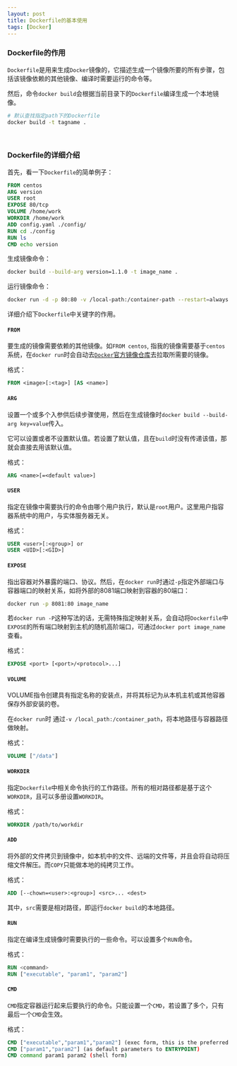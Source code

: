 ```yaml
---
layout: post
title: Dockerfile的基本使用
tags: [Docker]
---
```


### Dockerfile的作用

`Dockerfile`是用来生成`Docker`镜像的，它描述生成一个镜像所要的所有步骤，包括该镜像依赖的其他镜像、编译时需要运行的命令等。

然后，命令`docker build`会根据当前目录下的`Dockerfile`编译生成一个本地镜像。
```bash
# 默认查找指定path下的Dockerfile
docker build -t tagname .
```

<br/>

###  Dockerfile的详细介绍

首先，看一下`Dockerfile`的简单例子：

```dockerfile
FROM centos
ARG version
USER root
EXPOSE 80/tcp
VOLUME /home/work
WORKDIR /home/work
ADD config.yaml ./config/
RUN cd ./config
RUN ls
CMD echo version
```

生成镜像命令：

```bash
docker build --build-arg version=1.1.0 -t image_name .
```

运行镜像命令：

```bash
docker run -d -p 80:80 -v /local-path:/container-path --restart=always --name container_name image_name
```

详细介绍下`Dockerfile`中关键字的作用。

#### `FROM`

要生成的镜像需要依赖的其他镜像。如`FROM centos`, 指我的镜像需要基于`centos`系统，在`docker run`时会自动去[`Docker`官方镜像仓库](https://hub.docker.com)去拉取所需要的镜像。

格式：

```dockerfile
FROM <image>[:<tag>] [AS <name>]
```

#### `ARG`

设置一个或多个入参供后续步骤使用，然后在生成镜像时`docker build --build-arg key=value`传入。

它可以设置或者不设置默认值。若设置了默认值，且在`build`时没有传递该值，那就会直接去用该默认值。

格式：

```dockerfile
ARG <name>[=<default value>]
```

#### `USER`

指定在镜像中需要执行的命令由哪个用户执行，默认是`root`用户。这里用户指容器系统中的用户，与实体服务器无关。

格式：

```dockerfile
USER <user>[:<group>] or
USER <UID>[:<GID>]
```

#### `EXPOSE`

指出容器对外暴露的端口、协议。然后，在`docker run`时通过`-p`指定外部端口与容器端口的映射关系，如将外部的8081端口映射到容器的80端口：

```bash
docker run -p 8081:80 image_name
```

若`docker run -P`这种写法的话，无需特殊指定映射关系，会自动将`Dockerfile`中`EXPOSE`的所有端口映射到主机的随机高阶端口，可通过`docker port image_name`查看。

格式：

```dockerfile
EXPOSE <port> [<port>/<protocol>...]
```

#### `VOLUME`

VOLUME指令创建具有指定名称的安装点，并将其标记为从本机主机或其他容器保存外部安装的卷。

在`docker run`时 通过`-v /local_path:/container_path`，将本地路径与容器路径做映射。

格式：

```dockerfile
VOLUME ["/data"]
```

#### `WORKDIR`

指定`Dockerfile`中相关命令执行的工作路径。所有的相对路径都是基于这个`WORKDIR`，且可以多册设置`WORKDIR`。

格式：

```dockerfile
WORKDIR /path/to/workdir
```

#### `ADD`

将外部的文件拷贝到镜像中，如本机中的文件、远端的文件等，并且会将自动将压缩文件解压。而`COPY`只能做本地的纯拷贝工作。

格式：

```dockerfile
ADD [--chown=<user>:<group>] <src>... <dest>
```

其中，`src`需要是相对路径，即运行`docker build`的本地路径。

#### `RUN`

指定在编译生成镜像时需要执行的一些命令。可以设置多个`RUN`命令。

格式：

```dockerfile
RUN <command>
RUN ["executable", "param1", "param2"]
```

#### `CMD`

`CMD`指定容器运行起来后要执行的命令。只能设置一个`CMD`，若设置了多个，只有最后一个`CMD`会生效。

格式：

```dockerfile
CMD ["executable","param1","param2"] (exec form, this is the preferred form)
CMD ["param1","param2"] (as default parameters to ENTRYPOINT)
CMD command param1 param2 (shell form)
```



